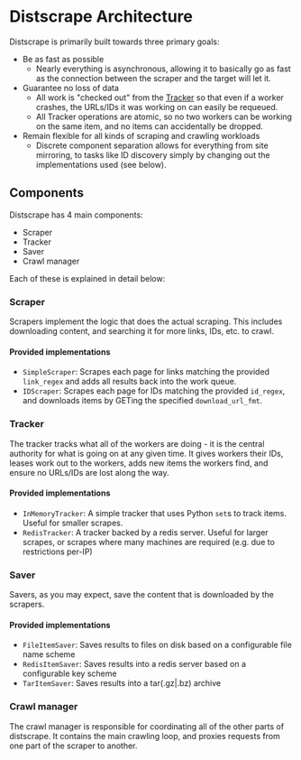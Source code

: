 # Distscrape Architecture

Distscrape is primarily built towards three primary goals:
* Be as fast as possible
    * Nearly everything is asynchronous, allowing it to basically go as fast as the connection between the scraper and the target will let it.
* Guarantee no loss of data
    * All work is "checked out" from the [Tracker](#Tracker) so that even if a worker crashes, the URLs/IDs it was working on can easily be requeued.
    * All Tracker operations are atomic, so no two workers can be working on the same item, and no items can accidentally be dropped.
* Remain flexible for all kinds of scraping and crawling workloads
    * Discrete component separation allows for everything from site mirroring, to tasks like ID discovery simply by changing out the implementations used (see below).


## Components

Distscrape has 4 main components:

* Scraper
* Tracker
* Saver
* Crawl manager

Each of these is explained in detail below:


### Scraper

Scrapers implement the logic that does the actual scraping.
This includes downloading content, and searching it for more links, IDs, etc. to crawl.

#### Provided implementations
* `SimpleScraper`: Scrapes each page for links matching the provided `link_regex` and adds all results back into the work queue.
* `IDScraper`: Scrapes each page for IDs matching the provided `id_regex`, and downloads items by GETing the specified `download_url_fmt`.


### Tracker

The tracker tracks what all of the workers are doing - it is the central authority for what is going on at any given time.
It gives workers their IDs, leases work out to the workers, adds new items the workers find, and ensure no URLs/IDs are lost along the way.

#### Provided implementations
* `InMemoryTracker`: A simple tracker that uses Python `set`s to track items. Useful for smaller scrapes.
* `RedisTracker`: A tracker backed by a redis server. Useful for larger scrapes, or scrapes where many machines are required (e.g. due to restrictions per-IP)


### Saver

Savers, as you may expect, save the content that is downloaded by the scrapers.

#### Provided implementations
* `FileItemSaver`: Saves results to files on disk based on a configurable file name scheme
* `RedisItemSaver`: Saves results into a redis server based on a configurable key scheme
* `TarItemSaver`: Saves results into a tar(.gz|.bz) archive


### Crawl manager

The crawl manager is responsible for coordinating all of the other parts of distscrape.
It contains the main crawling loop, and proxies requests from one part of the scraper to another.
